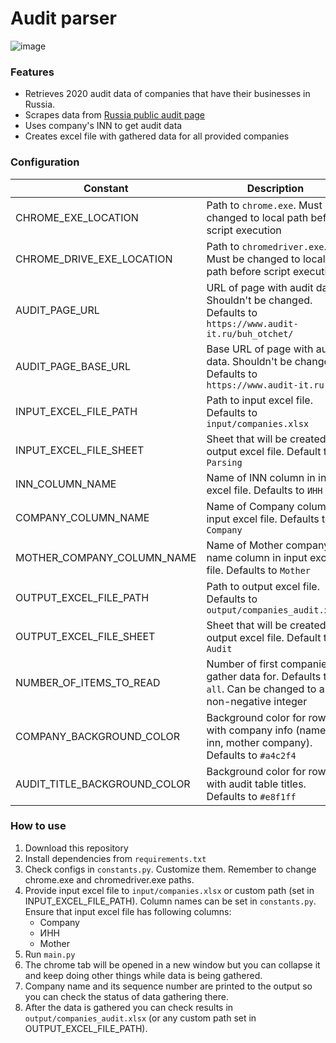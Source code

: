 # Audit parser
![image](https://user-images.githubusercontent.com/56559854/157432409-46d83507-97bf-4891-803e-bd6ca9633cfa.png)

### Features
- Retrieves 2020 audit data of companies that have their businesses in Russia.
- Scrapes data from [Russia public audit page](https://www.audit-it.ru/buh_otchet/) 
- Uses company's INN to get audit data
- Creates excel file with gathered data for all provided companies


### Configuration
| Constant                      | Description                                                                                                 |
| ----------------------------- | ----------------------------------------------------------------------------------------------------------  |
| CHROME_EXE_LOCATION           | Path to `chrome.exe`. Must be changed to local path before script execution                                 |
| CHROME_DRIVE_EXE_LOCATION     | Path to `chromedriver.exe`. Must be changed to local path before script execution                           |
| AUDIT_PAGE_URL                | URL of page with audit data. Shouldn't be changed. Defaults to `https://www.audit-it.ru/buh_otchet/`        |
| AUDIT_PAGE_BASE_URL           | Base URL of page with audit data. Shouldn't be changed. Defaults to `https://www.audit-it.ru`               |
| INPUT_EXCEL_FILE_PATH         | Path to input excel file. Defaults to `input/companies.xlsx`                                                |
| INPUT_EXCEL_FILE_SHEET        | Sheet that will be created in output excel file. Default to `Parsing`                                       |
| INN_COLUMN_NAME               | Name of INN column in input excel file. Defaults to `ИНН`                                                   |
| COMPANY_COLUMN_NAME           | Name of Company column in input excel file. Defaults to `Company`                                           |
| MOTHER_COMPANY_COLUMN_NAME    | Name of Mother company name column in input excel file. Defaults to `Mother`                                |
| OUTPUT_EXCEL_FILE_PATH        | Path to output excel file. Defaults to `output/companies_audit.xlsx`                                        |
| OUTPUT_EXCEL_FILE_SHEET       | Sheet that will be created in output excel file. Default to `Audit`                                         |
| NUMBER_OF_ITEMS_TO_READ       | Number of first companies to gather data for. Defaults to `all`. Can be changed to any non-negative integer |
| COMPANY_BACKGROUND_COLOR      | Background color for rows with company info (name, inn, mother company). Defaults to `#a4c2f4`              |
| AUDIT_TITLE_BACKGROUND_COLOR  | Background color for rows with audit table titles. Defaults to `#e8f1ff`                                    |


### How to use
1. Download this repository
2. Install dependencies from `requirements.txt`
3. Check configs in `constants.py`. Customize them. Remember to change chrome.exe and chromedriver.exe paths.
4. Provide input excel file to `input/companies.xlsx` or custom path (set in INPUT_EXCEL_FILE_PATH). Column names can be set in `constants.py`. Ensure that input excel file has following columns:
    - Company
    - ИНН
    - Mother
5. Run `main.py`
6. The chrome tab will be opened in a new window but you can collapse it and keep doing other things while data is being gathered.
7. Company name and its sequence number are printed to the output so you can check the status of data gathering there.
8. After the data is gathered you can check results in `output/companies_audit.xlsx` (or any custom path set in OUTPUT_EXCEL_FILE_PATH).

